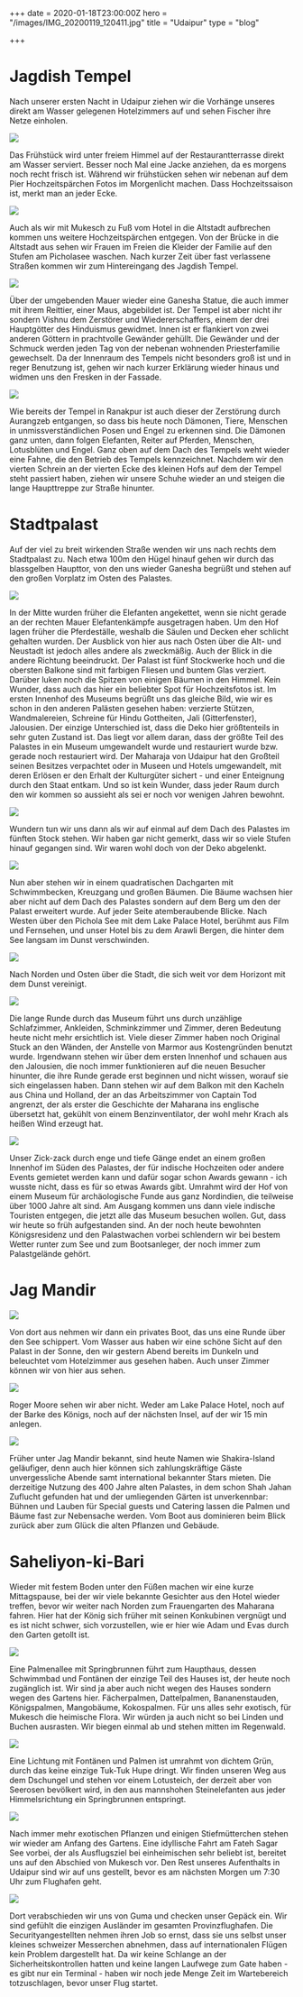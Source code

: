 +++
date = 2020-01-18T23:00:00Z
hero = "/images/IMG_20200119_120411.jpg"
title = "Udaipur"
type = "blog"

+++
# Jagdish Tempel

Nach unserer ersten Nacht in Udaipur ziehen wir die Vorhänge unseres direkt am Wasser gelegenen Hotelzimmers auf und sehen Fischer ihre Netze einholen.

![](/images/IMG_20200118_172542.jpg)

Das Frühstück wird unter freiem Himmel auf der Restaurantterrasse direkt am Wasser serviert. Besser noch Mal eine Jacke anziehen, da es morgens noch recht frisch ist. Während wir frühstücken sehen wir nebenan auf dem Pier Hochzeitspärchen Fotos im Morgenlicht machen. Dass Hochzeitssaison ist, merkt man an jeder Ecke.

![](/images/IMG_20200119_090614.jpg)

Auch als wir mit Mukesch zu Fuß vom Hotel in die Altstadt aufbrechen kommen uns weitere Hochzeitspärchen entgegen. Von der Brücke in die Altstadt aus sehen wir Frauen im Freien die Kleider der Familie auf den Stufen am Picholasee waschen. Nach kurzer Zeit über fast verlassene Straßen kommen wir zum Hintereingang des Jagdish Tempel.

![](/images/IMG_20200119_093221.jpg)

Über der umgebenden Mauer wieder eine Ganesha Statue, die auch immer mit ihrem Reittier, einer Maus, abgebildet ist. Der Tempel ist aber nicht ihr sondern Vishnu dem Zerstörer und Wiedererschaffers, einem der drei Hauptgötter des Hinduismus gewidmet. Innen ist er flankiert von zwei anderen Göttern in prachtvolle Gewänder gehüllt. Die Gewänder und der Schmuck werden jeden Tag von der nebenan wohnenden Priesterfamilie gewechselt. Da der Innenraum des Tempels nicht besonders groß ist und in reger Benutzung ist, gehen wir nach kurzer Erklärung wieder hinaus und widmen uns den Fresken in der Fassade.

![](/images/IMG_20200119_093332.jpg)

Wie bereits der Tempel in Ranakpur ist auch dieser der Zerstörung durch Aurangzeb entgangen, so dass bis heute noch Dämonen, Tiere, Menschen in unmissverständlichen Posen und Engel zu erkennen sind. Die Dämonen ganz unten, dann folgen Elefanten, Reiter auf Pferden, Menschen, Lotusblüten und Engel. Ganz oben auf dem Dach des Tempels weht wieder eine Fahne, die den Betrieb des Tempels kennzeichnet. Nachdem wir den vierten Schrein an der vierten Ecke des kleinen Hofs auf dem der Tempel steht passiert haben, ziehen wir unsere Schuhe wieder an und steigen die lange Haupttreppe zur Straße hinunter.

# Stadtpalast

Auf der viel zu breit wirkenden Straße wenden wir uns nach rechts dem Stadtpalast zu. Nach etwa 100m den Hügel hinauf gehen wir durch das blassgelben Haupttor, von den uns wieder Ganesha begrüßt und stehen auf den großen Vorplatz im Osten des Palastes.

![](/images/IMG_20200119_095317.jpg)

In der Mitte wurden früher die Elefanten angekettet, wenn sie nicht gerade an der rechten Mauer Elefantenkämpfe ausgetragen haben. Um den Hof lagen früher die Pferdeställe, weshalb die Säulen und Decken eher schlicht gehalten wurden. Der Ausblick von hier aus nach Osten über die Alt- und Neustadt ist jedoch alles andere als zweckmäßig. Auch der Blick in die andere Richtung beeindruckt. Der Palast ist fünf Stockwerke hoch und die obersten Balkone sind mit farbigen Fliesen und buntem Glas verziert. Darüber luken noch die Spitzen von einigen Bäumen in den Himmel. Kein Wunder, dass auch das hier ein beliebter Spot für Hochzeitsfotos ist. Im ersten Innenhof des Museums begrüßt uns das gleiche Bild, wie wir es schon in den anderen Palästen gesehen haben: verzierte Stützen, Wandmalereien, Schreine für Hindu Gottheiten, Jali (Gitterfenster), Jalousien. Der einzige Unterschied ist, dass die Deko hier größtenteils in sehr guten Zustand ist. Das liegt vor allem daran, dass der größte Teil des Palastes in ein Museum umgewandelt wurde und restauriert wurde bzw. gerade noch restauriert wird. Der Maharaja von Udaipur hat den Großteil seinen Besitzes verpachtet oder in Museen und Hotels umgewandelt, mit deren Erlösen er den Erhalt der Kulturgüter sichert - und einer Enteignung durch den Staat entkam. Und so ist kein Wunder, dass jeder Raum durch den wir kommen so aussieht als sei er noch vor wenigen Jahren bewohnt.

![](/images/IMG_20200119_105331.jpg)

Wundern tun wir uns dann als wir auf einmal auf dem Dach des Palastes im fünften Stock stehen. Wir haben gar nicht gemerkt, dass wir so viele Stufen hinauf gegangen sind. Wir waren wohl doch von der Deko abgelenkt.

![](/images/IMG_20200119_102624.jpg)

Nun aber stehen wir in einem quadratischen Dachgarten mit Schwimmbecken, Kreuzgang und großen Bäumen. Die Bäume wachsen hier aber nicht auf dem Dach des Palastes sondern auf dem Berg um den der Palast erweitert wurde. Auf jeder Seite atemberaubende Blicke. Nach Westen über den Pichola See mit dem Lake Palace Hotel, berühmt aus Film und Fernsehen, und unser Hotel bis zu dem Arawli Bergen, die hinter dem See langsam im Dunst verschwinden.

![](/images/IMG_20200119_104947.jpg)

Nach Norden und Osten über die Stadt, die sich weit vor dem Horizont mit dem Dunst vereinigt.

![](/images/IMG_20200119_095413-1.jpg)

Die lange Runde durch das Museum führt uns durch unzählige Schlafzimmer, Ankleiden, Schminkzimmer und Zimmer, deren Bedeutung heute nicht mehr ersichtlich ist. Viele dieser Zimmer haben noch Original Stuck an den Wänden, der Anstelle von Marmor aus Kostengründen benutzt wurde. Irgendwann stehen wir über dem ersten Innenhof und schauen aus den Jalousien, die noch immer funktionieren auf die neuen Besucher hinunter, die ihre Runde gerade erst beginnen und nicht wissen, worauf sie sich eingelassen haben. Dann stehen wir auf dem Balkon mit den Kacheln aus China und Holland, der an das Arbeitszimmer von Captain Tod angrenzt, der als erster die Geschichte der Maharana ins englische übersetzt hat, gekühlt von einem Benzinventilator, der wohl mehr Krach als heißen Wind erzeugt hat.

![](/images/IMG_20200119_105009.jpg)

Unser Zick-zack durch enge und tiefe Gänge endet an einem großen Innenhof im Süden des Palastes, der für indische Hochzeiten oder andere Events gemietet werden kann und dafür sogar schon Awards gewann - ich wusste nicht, dass es für so etwas Awards gibt. Umrahmt wird der Hof von einem Museum für archäologische Funde aus ganz Nordindien, die teilweise über 1000 Jahre alt sind. Am Ausgang kommen uns dann viele indische Touristen entgegen, die jetzt alle das Museum besuchen wollen. Gut, dass wir heute so früh aufgestanden sind. An der noch heute bewohnten Königsresidenz und den Palastwachen vorbei schlendern wir bei bestem Wetter runter zum See und zum Bootsanleger, der noch immer zum Palastgelände gehört.

# Jag Mandir

![](/images/IMG_20200119_120058.jpg)

Von dort aus nehmen wir dann ein privates Boot, das uns eine Runde über den See schippert. Vom Wasser aus haben wir eine schöne Sicht auf den Palast in der Sonne, den wir gestern Abend bereits im Dunkeln und beleuchtet vom Hotelzimmer aus gesehen haben. Auch unser Zimmer können wir von hier aus sehen.

![](/images/IMG_20200119_120535.jpg)

Roger Moore sehen wir aber nicht. Weder am Lake Palace Hotel, noch auf der Barke des Königs, noch auf der nächsten Insel, auf der wir 15 min anlegen.

![](/images/IMG_20200119_123445.jpg)

Früher unter Jag Mandir bekannt, sind heute Namen wie Shakira-Island geläufiger, denn auch hier können sich zahlungskräftige Gäste unvergessliche Abende samt international bekannter Stars mieten. Die derzeitige Nutzung des 400 Jahre alten Palastes, in dem schon Shah Jahan Zuflucht gefunden hat und der umliegenden Gärten ist unverkennbar: Bühnen und Lauben für Special guests und Catering lassen die Palmen und Bäume fast zur Nebensache werden. Vom Boot aus dominieren beim Blick zurück aber zum Glück die alten Pflanzen und Gebäude.

# Saheliyon-ki-Bari

Wieder mit festem Boden unter den Füßen machen wir eine kurze Mittagspause, bei der wir viele bekannte Gesichter aus den Hotel wieder treffen, bevor wir weiter nach Norden zum Frauengarten des Maharana fahren. Hier hat der König sich früher mit seinen Konkubinen vergnügt und es ist nicht schwer, sich vorzustellen, wie er hier wie Adam und Evas durch den Garten getollt ist.

![](/images/IMG_20200119_142045.jpg)

Eine Palmenallee mit Springbrunnen führt zum Haupthaus, dessen Schwimmbad und Fontänen der einzige Teil des Hauses ist, der heute noch zugänglich ist. Wir sind ja aber auch nicht wegen des Hauses sondern wegen des Gartens hier. Fächerpalmen, Dattelpalmen, Bananenstauden, Königspalmen, Mangobäume, Kokospalmen. Für uns alles sehr exotisch, für Mukesch die heimische Flora. Wir würden ja auch nicht so bei Linden und Buchen ausrasten. Wir biegen einmal ab und stehen mitten im Regenwald.

![](/images/IMG_20200119_142310.jpg)

Eine Lichtung mit Fontänen und Palmen ist umrahmt von dichtem Grün, durch das keine einzige Tuk-Tuk Hupe dringt. Wir finden unseren Weg aus dem Dschungel und stehen vor einem Lotusteich, der derzeit aber von Seerosen bevölkert wird, in den aus mannshohen Steinelefanten aus jeder Himmelsrichtung ein Springbrunnen entspringt.

![](/images/IMG_20200119_142736.jpg)

Nach immer mehr exotischen Pflanzen und einigen Stiefmütterchen stehen wir wieder am Anfang des Gartens. Eine idyllische Fahrt am Fateh Sagar See vorbei, der als Ausflugsziel bei einheimischen sehr beliebt ist, bereitet uns auf den Abschied von Mukesch vor. Den Rest unseres Aufenthalts in Udaipur sind wir auf uns gestellt, bevor es am nächsten Morgen um 7:30 Uhr zum Flughafen geht.

![](/images/img-20200120-wa0000.jpg)

Dort verabschieden wir uns von Guma und checken unser Gepäck ein. Wir sind gefühlt die einzigen Ausländer im gesamten Provinzflughafen. Die Securityangestellten nehmen ihren Job so ernst, dass sie uns selbst unser kleines schweizer Messerchen abnehmen, dass auf internationalen Flügen kein Problem dargestellt hat. Da wir keine Schlange an der Sicherheitskontrollen hatten und keine langen Laufwege zum Gate haben - es gibt nur ein Terminal - haben wir noch jede Menge Zeit im Wartebereich totzuschlagen, bevor unser Flug startet.
